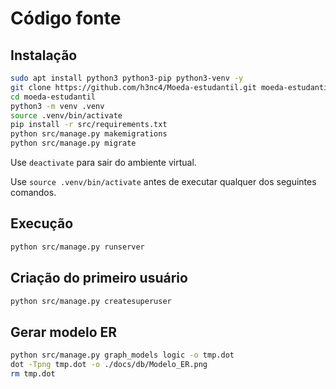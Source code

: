 # Código fonte

## Instalação

```bash
sudo apt install python3 python3-pip python3-venv -y
git clone https://github.com/h3nc4/Moeda-estudantil.git moeda-estudantil
cd moeda-estudantil
python3 -m venv .venv
source .venv/bin/activate
pip install -r src/requirements.txt
python src/manage.py makemigrations
python src/manage.py migrate
```

Use `deactivate` para sair do ambiente virtual.

Use `source .venv/bin/activate` antes de executar qualquer dos seguintes comandos.

## Execução

```bash
python src/manage.py runserver
```

## Criação do primeiro usuário

```bash
python src/manage.py createsuperuser
```

## Gerar modelo ER

```bash
python src/manage.py graph_models logic -o tmp.dot
dot -Tpng tmp.dot -o ./docs/db/Modelo_ER.png
rm tmp.dot
```
